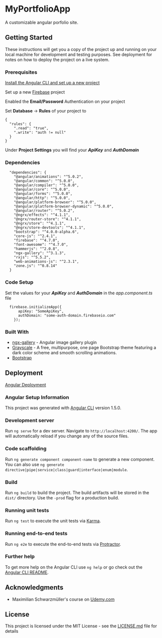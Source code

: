 # MyPortfolioApp

A customizable angular porfolio site.

## Getting Started

These instructions will get you a copy of the project up and running on your local machine for development and testing purposes. See deployment for notes on how to deploy the project on a live system.

### Prerequisites

[Install the Angular CLI and set up a new project](https://angular.io/guide/quickstart)

Set up a new [Firebase](https://firebase.google.com/) project

Enabled the **Email/Password** Authentication on your project

Set **Database** -> **Rules** of your project to
```
{
  "rules": {
    ".read": "true",
    ".write": "auth != null"
  }
}
```
Under **Project Settings** you will find your ***ApiKey*** and ***AuthDomain***

### Dependencies

```
  "dependencies": {
    "@angular/animations": "^5.0.2",
    "@angular/common": "^5.0.0",
    "@angular/compiler": "^5.0.0",
    "@angular/core": "^5.0.0",
    "@angular/forms": "^5.0.0",
    "@angular/http": "^5.0.0",
    "@angular/platform-browser": "^5.0.0",
    "@angular/platform-browser-dynamic": "^5.0.0",
    "@angular/router": "^5.0.2",
    "@ngrx/effects": "^4.1.1",
    "@ngrx/router-store": "^4.1.1",
    "@ngrx/store": "^4.1.1",
    "@ngrx/store-devtools": "^4.1.1",
    "bootstrap": "^4.0.0-alpha.6",
    "core-js": "^2.4.1",
    "firebase": "^4.7.0",
    "font-awesome": "^4.7.0",
    "hammerjs": "^2.0.8",
    "ngx-gallery": "^3.1.3",
    "rxjs": "^5.5.2",
    "web-animations-js": "^2.3.1",
    "zone.js": "^0.8.14"
  }
```

### Code Setup

Set the values for your ***ApiKey*** and ***AuthDomain*** in the *app.component.ts* file
```
  firebase.initializeApp({
      apiKey: "SomeApiKey",
      authDomain: "some-auth-domain.firebaseio.com"
    });
```


### Built With

* [ngx-gallery](https://github.com/lukasz-galka/ngx-gallery) - Angular image gallery plugin
* [Grayscale](https://startbootstrap.com/template-overviews/grayscale/) - A free, multipurpose, one page Bootstrap theme featuring a dark color scheme and smooth scrolling animations.
* [Bootstrap](https://getbootstrap.com/)

## Deployment

[Angular Deployment](https://angular.io/guide/deployment)

### Angular Setup Information

This project was generated with [Angular CLI](https://github.com/angular/angular-cli) version 1.5.0.

### Development server

Run `ng serve` for a dev server. Navigate to `http://localhost:4200/`. The app will automatically reload if you change any of the source files.

### Code scaffolding

Run `ng generate component component-name` to generate a new component. You can also use `ng generate directive|pipe|service|class|guard|interface|enum|module`.

### Build

Run `ng build` to build the project. The build artifacts will be stored in the `dist/` directory. Use the `-prod` flag for a production build.

### Running unit tests

Run `ng test` to execute the unit tests via [Karma](https://karma-runner.github.io).

### Running end-to-end tests

Run `ng e2e` to execute the end-to-end tests via [Protractor](http://www.protractortest.org/).

### Further help

To get more help on the Angular CLI use `ng help` or go check out the [Angular CLI README](https://github.com/angular/angular-cli/blob/master/README.md).

## Acknowledgments

* Maximilian Schwarzmüller's course on [Udemy.com](https://www.udemy.com/the-complete-guide-to-angular-2/learn/v4/content)

## License

This project is licensed under the MIT License - see the [LICENSE.md](LICENSE.md) file for details
